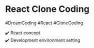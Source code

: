 # React Clone Coding

#DreamCoding #React #CloneCoding

✔️ React concept<br>
✔️ Development environment setting
